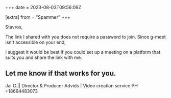 +++
date = 2023-08-03T09:56:09Z

[extra]
from = "Spammer"
+++

Stavros,

The link I shared with you does not require a password to join. Since
g-meet isn't accessible on your end,

I suggest it would be best if you could set up a meeting on a platform that
suits you and share the link with me.

Let me know if that works for you.
--
Jai G.|| Director & Producer
Advids | Video creation service
PH +18664483073
